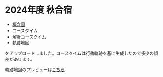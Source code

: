 # 2024年度 秋合宿

- [概念図](https://hayabusamyknn.github.io/aki_g/map.html)
- コースタイム
- 解析コースタイム
- 軌跡地図

をアップロードしました。コースタイムは行動軌跡を基に生成したので多少の誤差があります。

軌跡地図のプレビューは[こちら](https://hayabusamyknn.github.io/aki_g/courseTimeMap_2023-11-04-2023-11-06.html)
